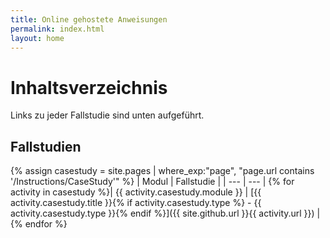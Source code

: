 ```yaml
---
title: Online gehostete Anweisungen
permalink: index.html
layout: home
---
```


# Inhaltsverzeichnis

Links zu jeder Fallstudie sind unten aufgeführt.

## Fallstudien

{% assign casestudy = site.pages | where_exp:"page", "page.url contains '/Instructions/CaseStudy'" %}
| Modul | Fallstudie |
| --- | --- | 
{% for activity in casestudy  %}| {{ activity.casestudy.module }} | [{{ activity.casestudy.title }}{% if activity.casestudy.type %} - {{ activity.casestudy.type }}{% endif %}]({{ site.github.url }}{{ activity.url }}) |
{% endfor %}
